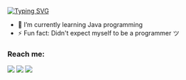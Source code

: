 [![Typing SVG](https://readme-typing-svg.demolab.com/?lines=Hello+I'm+Freskkie+Encarnacion;19+Years+Old;Information+Technology+Student)](https://git.io/typing-svg)

- 🌱 I’m currently learning Java programming 
- ⚡ Fun fact: Didn't expect myself to be a programmer ツ

### Reach me: 
<a href="mailto: fresenc112233@gmail.com">
<img src="https://img.shields.io/badge/-fresenc112233%40gmail.com-7B83EB?&style=for-the-badge&logo=Microsoft-outlook&logoColor=white" ></a>  <a  href="https://www.instagram.com/freskkie.e/">   <img src="https://img.shields.io/badge/@freskkie.e-%23E4405F.svg?&style=for-the-badge&logo=instagram&logoColor=white"></a>  <a href="https://www.linkedin.com/in/ma-earl-freskkie-encarnacion/"><img src="https://img.shields.io/badge/maearlfreskkieencarnacion-%230077B5.svg?&style=for-the-badge&logo=linkedin&logoColor=white" ></a> 
